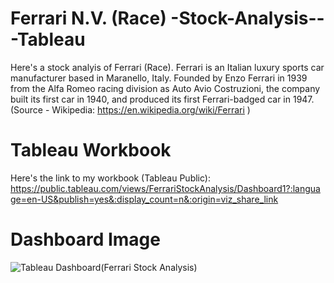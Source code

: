 # Ferrari N.V. (Race) -Stock-Analysis---Tableau
Here's a stock analyis of Ferrari (Race). 
Ferrari is an Italian luxury sports car manufacturer based in Maranello, Italy. 
Founded by Enzo Ferrari in 1939 from the Alfa Romeo racing division as Auto Avio Costruzioni, the company built its first car in 1940, and produced its first Ferrari-badged car in 1947.
(Source - Wikipedia: https://en.wikipedia.org/wiki/Ferrari )
# Tableau Workbook
Here's the link to my workbook (Tableau Public): https://public.tableau.com/views/FerrariStockAnalysis/Dashboard1?:language=en-US&publish=yes&:display_count=n&:origin=viz_share_link
# Dashboard Image
![Tableau Dashboard(Ferrari Stock Analysis)](https://user-images.githubusercontent.com/97349868/156536116-6a2dd502-04b0-43f6-ac21-167191c8d813.png)
